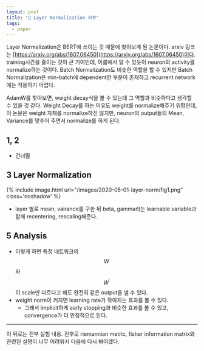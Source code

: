 ```yaml
---
layout: post
title: "📃 Layer Normalization 리뷰"
tags:
  - paper
---
```


Layer Normalization은 BERT에 쓰이는 것 때문에 찾아보게 된 논문이다. arxiv 링크는 [https://arxiv.org/abs/1607.06450](https://arxiv.org/abs/1607.06450)이다. training시간을 줄이는 것이 큰 기여인데, 이름에서 알 수 있듯이 neuron의 activity를 normalize하는 것이다. Batch Normalization도 비슷한 역할을 할 수 있지만 Batch Normalization은 min-batch에 dependent한 부분이 존재하고 recurrent network에는 적용하기 어렵다.

AdamW를 찾아보면, weight decay식을 볼 수 있는데 그 역할과 비슷하다고 생각할 수 있을 것 같다. Weight Decay를 하는 이유도 weight를 normalize해주기 위함인데, 이 논문은 weight 자체를 normalize하진 않지만, neuron의 output들의 Mean, Variance를 맞추어 주면서 normalize를 하게 된다.

## 1, 2

* 건너뜀

## 3 Layer Normalization

{% include image.html url="/images/2020-05-01-layer-norm/fig1.png" class='noshadow' %}

* layer 별로 mean, vairance를 구한 뒤 beta, gamma라는 learnable variable과 함께 recentering, rescaling해준다.

## 5 Analysis

* 이렇게 하면 특정 네트워크의 $$W$$와 $$W^\prime$$이 scale만 다르다고 해도 완전히 같은 output을 낼 수 있다.
* weight norm이 커지면 learning rate가 작아지는 효과를 볼 수 있다.
  * 그래서 implicit하게 early stopping과 비슷한 효과를 볼 수 있고, convergence가 더 안정적으로 된다.

---

이 뒤로는 전부 실험 내용. 전후로 riemannian metric, fisher information matrix와 관련된 설명이 너무 어려워서 다음에 다시 봐야겠다.

